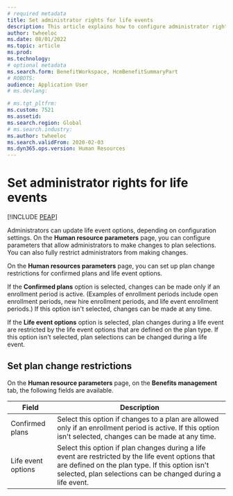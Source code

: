 ```yaml
---
# required metadata
title: Set administrator rights for life events
description: This article explains how to configure administrator rights for life events in Microsoft Dynamics 365 Human Resources.
author: twheeloc
ms.date: 08/01/2022
ms.topic: article
ms.prod: 
ms.technology: 
# optional metadata
ms.search.form: BenefitWorkspace, HcmBenefitSummaryPart
# ROBOTS: 
audience: Application User
# ms.devlang: 

# ms.tgt_pltfrm: 
ms.custom: 7521
ms.assetid: 
ms.search.region: Global
# ms.search.industry: 
ms.author: twheeloc
ms.search.validFrom: 2020-02-03
ms.dyn365.ops.version: Human Resources
---
```


# Set administrator rights for life events

[!INCLUDE [PEAP](../includes/peap-2.md)]

Administrators can update life event options, depending on configuration settings. On the **Human resource parameters** page, you can configure parameters that allow administrators to make changes to plan selections. You can also fully restrict administrators from making changes.

On the **Human resources parameters** page, you can set up plan change restrictions for confirmed plans and life event options.

If the **Confirmed plans** option is selected, changes can be made only if an enrollment period is active. (Examples of enrollment periods include open enrollment periods, new hire enrollment periods, and life event enrollment periods.) If this option isn't selected, changes can be made at any time.

If the **Life event options** option is selected, plan changes during a life event are restricted by the life event options that are defined on the plan type. If this option isn't selected, plan selections can be changed during a life event.

## Set plan change restrictions

On the **Human resource parameters** page, on the **Benefits management** tab, the following fields are available.

| Field | Description |
|-------|-------------|
| Confirmed plans | Select this option if changes to a plan are allowed only if an enrollment period is active. If this option isn't selected, changes can be made at any time. |
| Life event options | Select this option if plan changes during a life event are restricted by the life event options that are defined on the plan type. If this option isn't selected, plan selections can be changed during a life event. |
